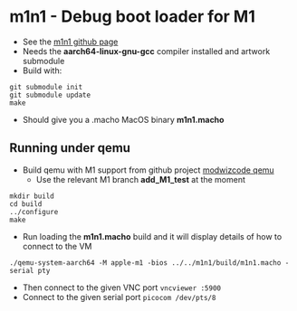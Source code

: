 # m1n1 - Debug boot loader for M1
* See the [m1n1 github page](https://github.com/AsahiLinux/m1n1)
* Needs the  **aarch64-linux-gnu-gcc** compiler installed and artwork submodule
* Build with:
```
git submodule init
git submodule update
make
```
  * Should give you a .macho MacOS binary **m1n1.macho**
## Running under qemu
* Build qemu with M1 support from github project [modwizcode qemu](https://github.com/modwizcode/qemu.git)
  * Use the relevant M1 branch  **add_M1_test** at the moment
```
mkdir build
cd build
../configure
make
```
* Run loading the **m1n1.macho** build and it will display details of how to connect to the VM
```
./qemu-system-aarch64 -M apple-m1 -bios ../../m1n1/build/m1n1.macho -serial pty
```
  * Then connect to the given VNC port `vncviewer :5900`
  * Connect to the given serial port `picocom /dev/pts/8`
